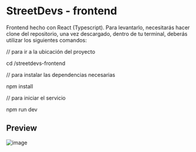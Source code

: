 # StreetDevs - frontend

Frontend hecho con React (Typescript). Para levantarlo, necesitarás hacer clone del repositorio, una vez descargado, dentro de tu terminal, deberás utilizar los siguientes comandos:

// para ir a la ubicación del proyecto

cd /streetdevs-frontend

// para instalar las dependencias necesarias

npm install

// para iniciar el servicio

npm run dev

## Preview

![image](https://github.com/user-attachments/assets/73474647-6870-4a71-ab1e-8af5cd177217)

